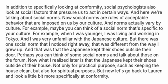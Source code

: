 In addition to specifically looking at conformity, social psychologists also
look at social factors that pressure us to act in certain ways. And here we're
talking about social norms. Now social norms are rules of acceptable behavior
that are imposed on us by our culture. And norms actually vary by culture. For
example, maybe you can think of a social norm that's specific to your culture.
For example, when I was younger, I was living and working in Tokyo. And I was
very unfamiliar with the Japanese culture. But there was one social norm that I
noticed right away, that was different from the way I grew up. And that was
that the Japanese kept their shoes outside their door. Perhaps you can think of
some social norms and talk about those on the forum. Now what I realized later
is that the Japanese kept their shoes outside of their house. Not only for
practical purpose, such as keeping the house clean, but also for spiritual
purposes. But now let's go back to Lauren and look a little bit more
specifically at conformity.

